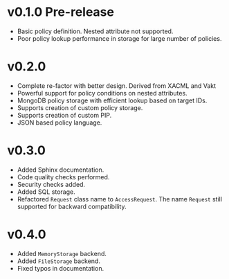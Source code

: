 # v0.1.0 Pre-release

- Basic policy definition. Nested attribute not supported.
- Poor policy lookup performance in storage for large number of policies.

# v0.2.0

- Complete re-factor with better design. Derived from XACML and Vakt
- Powerful support for policy conditions on nested attributes.
- MongoDB policy storage with efficient lookup based on target IDs.
- Supports creation of custom policy storage.
- Supports creation of custom PIP.
- JSON based policy language.

# v0.3.0

- Added Sphinx documentation.
- Code quality checks performed.
- Security checks added.
- Added SQL storage.
- Refactored `Request` class name to `AccessRequest`. The name `Request` still supported for backward compatibility. 

# v0.4.0

- Added `MemoryStorage` backend.
- Added `FileStorage` backend.
- Fixed typos in documentation.
